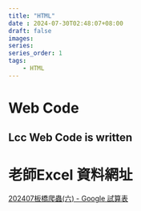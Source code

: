 ```yaml
---
title: "HTML"
date : 2024-07-30T02:48:07+08:00
draft: false
images:
series: 
series_order: 1
tags:
    - HTML
---
```


Web Code
===
Lcc Web Code is written
---

# 老師Excel 資料網址
[202407板橋爬蟲(六) - Google 試算表](https://docs.google.com/spreadsheets/d/1ApRLuN-EEamzj3BZjvuDmCS-L2UC5UQlVK6SPZg-T_o/edit?gid=0#gid=0)



